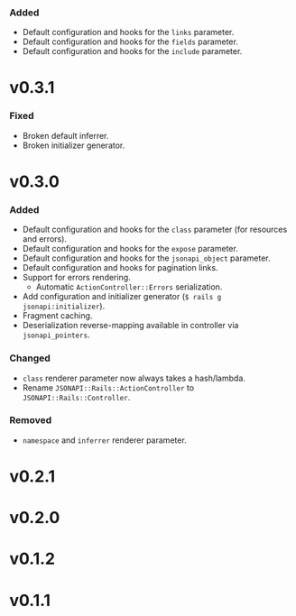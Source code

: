 ### Added

* Default configuration and hooks for the `links` parameter.
* Default configuration and hooks for the `fields` parameter.
* Default configuration and hooks for the `include` parameter.

# v0.3.1

### Fixed

* Broken default inferrer.
* Broken initializer generator.

# v0.3.0

### Added

* Default configuration and hooks for the `class` parameter (for resources and
    errors).
* Default configuration and hooks for the `expose` parameter.
* Default configuration and hooks for the `jsonapi_object` parameter.
* Default configuration and hooks for pagination links.
* Support for errors rendering.
  * Automatic `ActionController::Errors` serialization.
* Add configuration and initializer generator (`$ rails g jsonapi:initializer`).
* Fragment caching.
* Deserialization reverse-mapping available in controller via
    `jsonapi_pointers`.

### Changed

* `class` renderer parameter now always takes a hash/lambda.
* Rename `JSONAPI::Rails::ActionController` to `JSONAPI::Rails::Controller`.

### Removed

* `namespace` and `inferrer` renderer parameter.

# v0.2.1

# v0.2.0

# v0.1.2

# v0.1.1
